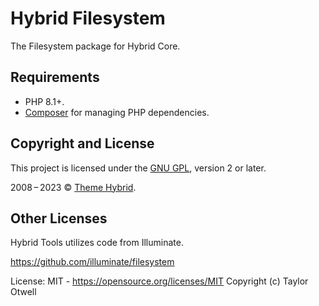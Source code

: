 # Hybrid Filesystem

The Filesystem package for Hybrid Core.

## Requirements

* PHP 8.1+.
* [Composer](https://getcomposer.org/) for managing PHP dependencies.

## Copyright and License

This project is licensed under the [GNU GPL](http://www.gnu.org/licenses/old-licenses/gpl-2.0.html), version 2 or later.

2008&thinsp;&ndash;&thinsp;2023 &copy; [Theme Hybrid](https://themehybrid.com).

## Other Licenses

Hybrid Tools utilizes code from Illuminate.

https://github.com/illuminate/filesystem

License: MIT - https://opensource.org/licenses/MIT
Copyright (c) Taylor Otwell

